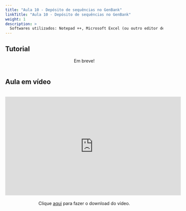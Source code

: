 ```yaml
---
title: "Aula 10 - Depósito de sequências no GenBank"
linkTitle: "Aula 10 - Depósito de sequências no GenBank"
weight: 1
description: >
  Softwares utilizados: Notepad ++, Microsoft Excel (ou outro editor de planilhas e tabelas), NCBI GenBank e Augustus (online)
---
```


## Tutorial

<div align="center">
Em breve!
<br><br>
</div>


## Aula em vídeo

<br>
<div align="center">
<iframe width="560" height="315" src="https://www.youtube.com/embed/-4OuspI8tI8" frameborder="0" allow="accelerometer; autoplay; clipboard-write; encrypted-media; gyroscope; picture-in-picture" allowfullscreen></iframe> 
<br><br>
Clique <a href="https://photos.app.goo.gl/GnrBCUS4dcHFW3pd6">aqui</a> para fazer o download do vídeo.
<br><br>
</div>
